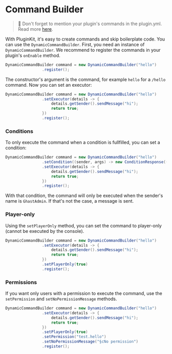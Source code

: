 # Command Builder

> 🚨 Don't forget to mention your plugin's commands in the plugin.yml. Read more [here](https://www.spigotmc.org/wiki/plugin-yml/).

With PluginKit, it's easy to create commands and skip boilerplate code. You can use the ``DynamicCommandBuilder``. First, you need an instance of ``DynamicCommandBuilder``. We recommend to register the commands in your plugin's ``onEnable`` method.

```java
DynamicCommandBuilder command = new DynamicCommandBuilder("hello")
                .register();
```

The constructor's argument is the command, for example ``hello`` for a ``/hello`` command. Now you can set an executor:

```java
DynamicCommandBuilder command = new DynamicCommandBuilder("hello")
                .setExecutor(details -> {
                    details.getSender().sendMessage("hi");
                    return true;
                })
                .register();
```

### Conditions

To only execute the command when a condition is fullfilled, you can set a condition:

```java
DynamicCommandBuilder command = new DynamicCommandBuilder("hello")
                .setCondition((sender, args) -> new ConditionResponse((sender.getName().equals("GhastAdmin")), "§cYou are not GhastAdmin"))
                .setExecutor(details -> {
                    details.getSender().sendMessage("hi");
                    return true;
                })
                .register();
```

With that condition, the command will only be executed when the sender's name is ``GhastAdmin``. If that's not the case, a message is sent.

### Player-only

Using the ``setPlayerOnly`` method, you can set the command to player-only (cannot be executed by the console).

```java
DynamicCommandBuilder command = new DynamicCommandBuilder("hello")
                .setExecutor(details -> {
                    details.getSender().sendMessage("hi");
                    return true;
                })
                .setPlayerOnly(true)
                .register();
```

### Permissions

If you want only users with a permission to execute the command, use the ``setPermission`` and ``setNoPermissionMessage`` methods.

```java
DynamicCommandBuilder command = new DynamicCommandBuilder("hello")
                .setExecutor(details -> {
                    details.getSender().sendMessage("hi");
                    return true;
                })
                .setPlayerOnly(true)
                .setPermission("test.hello")
                .setNoPermissionMessage("§cNo permission")
                .register();
```

